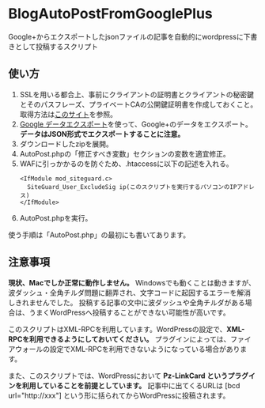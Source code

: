 # BlogAutoPostFromGooglePlus
Google+からエクスポートしたjsonファイルの記事を自動的にwordpressに下書きとして投稿するスクリプト

## 使い方
1. SSLを用いる都合上、事前にクライアントの証明書とクライアントの秘密鍵とそのパスフレーズ、プライベートCAの公開鍵証明書を作成しておくこと。取得方法は[このサイト](https://blog.ashija.net/2018/08/04/post-3071/)を参照。
1. [Google データエクスポート](https://takeout.google.com/settings/takeout)を使って、Google+のデータをエクスポート。
**データはJSON形式でエクスポートすることに注意。**
1. ダウンロードしたzipを展開。
1. AutoPost.phpの「修正すべき変数」セクションの変数を適宜修正。
1. WAFに引っかかるのを防ぐため、.htaccessに以下の記述を入れる。
	```
	<IfModule mod_siteguard.c>
	  SiteGuard_User_ExcludeSig ip(このスクリプトを実行するパソコンのIPアドレス)
	</IfModule>
	```
1. AutoPost.phpを実行。

使う手順は「AutoPost.php」の最初にも書いてあります。

## 注意事項
**現状、Macでしか正常に動作しません。**
Windowsでも動くことは動きますが、波ダッシュ・全角チルダ問題に翻弄され、文字コードに起因するエラーを解消しきれませんでした。
投稿する記事の文中に波ダッシュや全角チルダがある場合は、うまくWordPressへ投稿することができない可能性が高いです。

このスクリプトはXML-RPCを利用しています。WordPressの設定で、**XML-RPCを利用できるようにしておいてください。**
プラグインによっては、ファイアウォールの設定でXML-RPCを利用できないようになっている場合があります。

また、このスクリプトでは、WordPressにおいて **Pz-LinkCard というプラグインを利用していることを前提としています。**
記事中に出てくるURLは
[bcd url="http://xxx"]
という形に括られてからWordPressに投稿されます。
